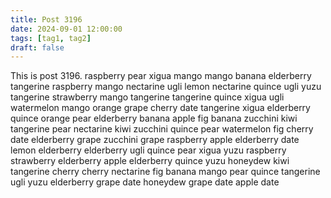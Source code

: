 ```yaml
---
title: Post 3196
date: 2024-09-01 12:00:00
tags: [tag1, tag2]
draft: false
---
```

This is post 3196.
raspberry
pear
xigua
mango
mango
banana
elderberry
tangerine
raspberry
mango
nectarine
ugli
lemon
nectarine
quince
ugli
yuzu
tangerine
strawberry
mango
tangerine
tangerine
quince
xigua
ugli
watermelon
mango
orange
grape
cherry
date
tangerine
xigua
elderberry
quince
orange
pear
elderberry
banana
apple
fig
banana
zucchini
kiwi
tangerine
pear
nectarine
kiwi
zucchini
quince
pear
watermelon
fig
cherry
date
elderberry
grape
zucchini
grape
raspberry
apple
elderberry
date
lemon
elderberry
elderberry
ugli
quince
pear
xigua
yuzu
raspberry
strawberry
elderberry
apple
elderberry
quince
yuzu
honeydew
kiwi
tangerine
cherry
cherry
nectarine
fig
banana
mango
pear
quince
tangerine
ugli
yuzu
elderberry
grape
date
honeydew
grape
date
apple
date
